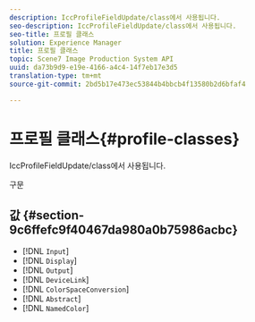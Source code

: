```yaml
---
description: IccProfileFieldUpdate/class에서 사용됩니다.
seo-description: IccProfileFieldUpdate/class에서 사용됩니다.
seo-title: 프로필 클래스
solution: Experience Manager
title: 프로필 클래스
topic: Scene7 Image Production System API
uuid: da73b9d9-e19e-4166-a4c4-14f7eb17e3d5
translation-type: tm+mt
source-git-commit: 2bd5b17e473ec53844b4bbcb4f13580b2d6bfaf4

---
```



# 프로필 클래스{#profile-classes}

IccProfileFieldUpdate/class에서 사용됩니다.

구문

## 값 {#section-9c6ffefc9f40467da980a0b75986acbc}

* [!DNL `Input`]
* [!DNL `Display`]
* [!DNL `Output`]
* [!DNL `DeviceLink`]
* [!DNL `ColorSpaceConversion`]
* [!DNL `Abstract`]
* [!DNL `NamedColor`]

